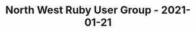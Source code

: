 ---
layout: post
title: North West Ruby User Group - 2021-01-21
datetime: 2021-01-21 13:30:00.000000000 -05:00
name: North West Ruby User Group
external_url: https://www.meetup.com/North-West-Ruby-User-Group/events/275579943/
year_month: 2021-01
---